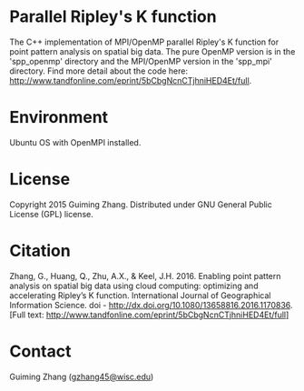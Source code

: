 # Parallel Ripley's K function
The C++ implementation of MPI/OpenMP parallel Ripley's K function for point pattern analysis on spatial big data. The pure OpenMP version is in the 'spp_openmp' directory and the MPI/OpenMP version in the 'spp_mpi' directory. Find more detail about the code here: http://www.tandfonline.com/eprint/5bCbgNcnCTjhniHED4Et/full.

# Environment
Ubuntu OS with OpenMPI installed.

# License
Copyright 2015 Guiming Zhang. Distributed under GNU General Public License (GPL) license.

# Citation
Zhang, G., Huang, Q., Zhu, A.X., & Keel, J.H. 2016. Enabling point pattern analysis on spatial big data using cloud computing: optimizing and accelerating Ripley’s K function. International Journal of Geographical Information Science. doi - http://dx.doi.org/10.1080/13658816.2016.1170836. [Full text: http://www.tandfonline.com/eprint/5bCbgNcnCTjhniHED4Et/full]

# Contact
Guiming Zhang (gzhang45@wisc.edu)
